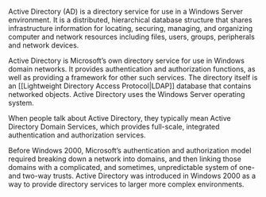 Active Directory (AD) is a directory service for use in a Windows Server environment. It is a distributed, hierarchical database structure that shares infrastructure information for locating, securing, managing, and organizing computer and network resources including files, users, groups, peripherals and network devices.

Active Directory is Microsoft’s own directory service for use in Windows domain networks. It provides authentication and authorization functions, as well as providing a framework for other such services. The directory itself is an [[Lightweight Directory Access Protocol|LDAP]] database that contains networked objects. Active Directory uses the Windows Server operating system.

When people talk about Active Directory, they typically mean Active Directory Domain Services, which provides full-scale, integrated authentication and authorization services.

Before Windows 2000, Microsoft’s authentication and authorization model required breaking down a network into domains, and then linking those domains with a complicated, and sometimes, unpredictable system of one- and two-way trusts. Active Directory was introduced in Windows 2000 as a way to provide directory services to larger more complex environments.